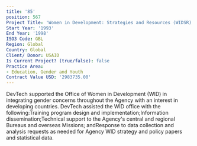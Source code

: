 ```yaml
---
title: '85'
position: 567
Project Title: 'Women in Development: Strategies and Resources (WIDSR)'
Start Year: '1993'
End Year: '1998'
ISO3 Code: GBL
Region: Global
Country: Global
Client/ Donor: USAID
Is Current Project? (true/false): false
Practice Area:
- Education, Gender and Youth
Contract Value USD: '2983735.00'
---
```


DevTech supported the Office of Women in Development (WID) in integrating gender concerns throughout the Agency with an interest in developing countries. DevTech assisted the WID office with the following:Training program design and implementation;Information dissemination;Technical support to the Agency's central and regional Bureaus and overseas Missions; andResponse to data collection and analysis requests as needed for Agency WID strategy and policy papers and statistical data.